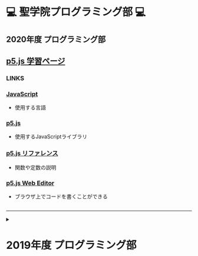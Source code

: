 # :computer: 聖学院プログラミング部 :computer:

## 2020年度 プログラミング部

## [p5.js 学習ページ](https://github.com/Seigakuin/todays_task/tree/master/docs/p5js/p5js.md)



### LINKS

### [JavaScript](https://developer.mozilla.org/ja/docs/Web/JavaScript) 

* 使用する言語

### [p5.js](https://p5js.org/) 

* 使用するJavaScriptライブラリ

### [p5.js リファレンス](https://p5js.org/reference/) 

* 関数や定数の説明

### [p5.js Web Editor](https://editor.p5js.org/) 

* ブラウザ上でコードを書くことができる

## 



----

<details>

<summary><h1>2019年度 プログラミング部</h1></summary>

:imp: [**始め方**](https://github.com/Seigakuin/todays_task/blob/master/Environment.md) :smiling_imp:

## :sparkles: 本日の課題

:hatching_chick: <b> 学習サイト </b> :dash:

- [Progate](https://prog-8.com/) に登録し、 **Python コース** で特訓

<br></br>

### :game_die: [すごろくゲーム](https://github.com/Seigakuin/todays_task/blob/master/projects/sugoroku/sugoroku.md) :game_die:

<br></br>


### :us: [Target1900クイズアプリ](https://github.com/Seigakuin/todays_task/blob/master/projects/back_to_basics/back_to_basics.md) :gb:

<br></br>

### :boom: [基本 Task](https://github.com/Seigakuin/todays_task/blob/master/docs/basic_tasks.md) :smiley:

<br></br>

### :spades: [Pygame Zero- Cards](https://github.com/Seigakuin/todays_task/blob/master/projects/pygame_zero/card_project/cards.md) :hearts:

<br></br>

### :cat: [Arcade Basics](https://github.com/Seigakuin/todays_task/blob/master/docs/arcade_basics.md) :mouse:

<br></br>

### :whale2: [Arcade - Animating Snow](https://github.com/Seigakuin/todays_task/blob/master/docs/animating_snow.md) :dragon:

<br></br>

### :whale2: [Arcade - Ship Shooter](https://github.com/Seigakuin/todays_task/blob/master/docs/ship_shooter.md) :dragon:

<br></br>




### :snake: [Pygame Platformer](https://github.com/Seigakuin/todays_task/blob/master/docs/pygame_platformer.md) :snake:

<br></br>

### :boom: [Pygame Zero- Dice](https://github.com/Seigakuin/todays_task/blob/master/projects/pygame_zero/dice_project/dice.md) :boom:

<br></br>

</details>